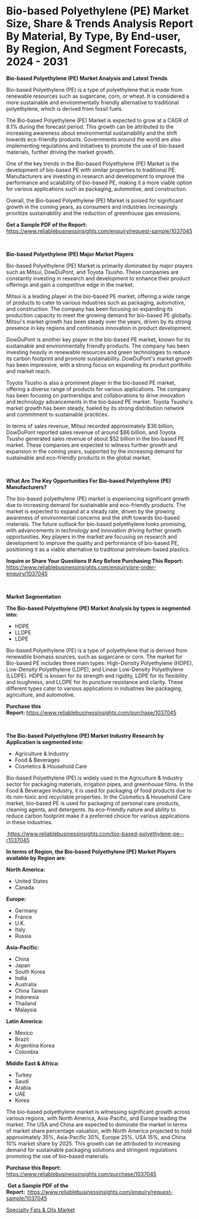 <p><h1>Bio-based Polyethylene (PE) Market Size, Share & Trends Analysis Report By Material, By Type, By End-user, By Region, And Segment Forecasts, 2024 - 2031</h1></p><p><strong>Bio-based Polyethylene (PE) Market Analysis and Latest Trends</strong></p>
<p><p>Bio-based Polyethylene (PE) is a type of polyethylene that is made from renewable resources such as sugarcane, corn, or wheat. It is considered a more sustainable and environmentally friendly alternative to traditional polyethylene, which is derived from fossil fuels.</p><p>The Bio-based Polyethylene (PE) Market is expected to grow at a CAGR of 8.1% during the forecast period. This growth can be attributed to the increasing awareness about environmental sustainability and the shift towards eco-friendly products. Governments around the world are also implementing regulations and initiatives to promote the use of bio-based materials, further driving the market growth.</p><p>One of the key trends in the Bio-based Polyethylene (PE) Market is the development of bio-based PE with similar properties to traditional PE. Manufacturers are investing in research and development to improve the performance and scalability of bio-based PE, making it a more viable option for various applications such as packaging, automotive, and construction.</p><p>Overall, the Bio-based Polyethylene (PE) Market is poised for significant growth in the coming years, as consumers and industries increasingly prioritize sustainability and the reduction of greenhouse gas emissions.</p></p>
<p><strong>Get a Sample PDF of the Report:&nbsp;</strong> <a href="https://www.reliablebusinessinsights.com/enquiry/request-sample/1037045">https://www.reliablebusinessinsights.com/enquiry/request-sample/1037045</a></p>
<p>&nbsp;</p>
<p><strong>Bio-based Polyethylene (PE) Major Market Players</strong></p>
<p><p>Bio-based Polyethylene (PE) Market is primarily dominated by major players such as Mitsui, DowDuPont, and Toyota Tsusho. These companies are constantly investing in research and development to enhance their product offerings and gain a competitive edge in the market.</p><p>Mitsui is a leading player in the bio-based PE market, offering a wide range of products to cater to various industries such as packaging, automotive, and construction. The company has been focusing on expanding its production capacity to meet the growing demand for bio-based PE globally. Mitsui's market growth has been steady over the years, driven by its strong presence in key regions and continuous innovation in product development.</p><p>DowDuPont is another key player in the bio-based PE market, known for its sustainable and environmentally friendly products. The company has been investing heavily in renewable resources and green technologies to reduce its carbon footprint and promote sustainability. DowDuPont's market growth has been impressive, with a strong focus on expanding its product portfolio and market reach.</p><p>Toyota Tsusho is also a prominent player in the bio-based PE market, offering a diverse range of products for various applications. The company has been focusing on partnerships and collaborations to drive innovation and technology advancements in the bio-based PE market. Toyota Tsusho's market growth has been steady, fueled by its strong distribution network and commitment to sustainable practices.</p><p>In terms of sales revenue, Mitsui recorded approximately $36 billion, DowDuPont reported sales revenue of around $86 billion, and Toyota Tsusho generated sales revenue of about $52 billion in the bio-based PE market. These companies are expected to witness further growth and expansion in the coming years, supported by the increasing demand for sustainable and eco-friendly products in the global market.</p></p>
<p>&nbsp;</p>
<p><strong>What Are The Key Opportunities For Bio-based Polyethylene (PE) Manufacturers?</strong></p>
<p><p>The bio-based polyethylene (PE) market is experiencing significant growth due to increasing demand for sustainable and eco-friendly products. The market is expected to expand at a steady rate, driven by the growing awareness of environmental concerns and the shift towards bio-based materials. The future outlook for bio-based polyethylene looks promising, with advancements in technology and innovation driving further growth opportunities. Key players in the market are focusing on research and development to improve the quality and performance of bio-based PE, positioning it as a viable alternative to traditional petroleum-based plastics.</p></p>
<p><strong>Inquire or Share Your Questions If Any Before Purchasing This Report:</strong> <a href="https://www.reliablebusinessinsights.com/enquiry/pre-order-enquiry/1037045">https://www.reliablebusinessinsights.com/enquiry/pre-order-enquiry/1037045</a></p>
<p>&nbsp;</p>
<p><strong>Market Segmentation</strong></p>
<p><strong>The Bio-based Polyethylene (PE) Market Analysis by types is segmented into:</strong></p>
<p><ul><li>HDPE</li><li>LLDPE</li><li>LDPE</li></ul></p>
<p><p>Bio-based Polyethylene (PE) is a type of polyethylene that is derived from renewable biomass sources, such as sugarcane or corn. The market for Bio-based PE includes three main types: High-Density Polyethylene (HDPE), Low-Density Polyethylene (LDPE), and Linear Low-Density Polyethylene (LLDPE). HDPE is known for its strength and rigidity, LDPE for its flexibility and toughness, and LLDPE for its puncture resistance and clarity. These different types cater to various applications in industries like packaging, agriculture, and automotive.</p></p>
<p><strong>Purchase this Report:&nbsp;</strong><a href="https://www.reliablebusinessinsights.com/purchase/1037045">https://www.reliablebusinessinsights.com/purchase/1037045</a></p>
<p>&nbsp;</p>
<p><strong>The Bio-based Polyethylene (PE) Market Industry Research by Application is segmented into:</strong></p>
<p><ul><li>Agriculture & Industry</li><li>Food & Beverages</li><li>Cosmetics & Household Care</li></ul></p>
<p><p>Bio-based Polyethylene (PE) is widely used in the Agriculture & Industry sector for packaging materials, irrigation pipes, and greenhouse films. In the Food & Beverages industry, it is used for packaging of food products due to its non-toxic and recyclable properties. In the Cosmetics & Household Care market, bio-based PE is used for packaging of personal care products, cleaning agents, and detergents. Its eco-friendly nature and ability to reduce carbon footprint make it a preferred choice for various applications in these industries.</p></p>
<p><a href="https://www.reliablebusinessinsights.com/bio-based-polyethylene-pe--r1037045">&nbsp;https://www.reliablebusinessinsights.com/bio-based-polyethylene-pe--r1037045</a></p>
<p><strong>In terms of Region, the Bio-based Polyethylene (PE) Market Players available by Region are:</strong></p>
<p>
    <p> <strong> North America: </strong>
        <ul>
            <li>United States</li>
            <li>Canada</li>
        </ul>
        </p> 
    <p> <strong> Europe: </strong>
        <ul>
            <li>Germany</li>
            <li>France</li>
            <li>U.K.</li>
            <li>Italy</li>
            <li>Russia</li>
        </ul>
        </p> 
    <p> <strong> Asia-Pacific: </strong>
        <ul>
            <li>China</li>
            <li>Japan</li>
            <li>South Korea</li>
            <li>India</li>
            <li>Australia</li>
            <li>China Taiwan</li>
            <li>Indonesia</li>
            <li>Thailand</li>
            <li>Malaysia</li>
        </ul>
        </p> 
    <p> <strong> Latin America: </strong>
        <ul>
            <li>Mexico</li>
            <li>Brazil</li>
            <li>Argentina Korea</li>
            <li>Colombia</li>
        </ul>
        </p> 
    <p> <strong> Middle East & Africa: </strong>
        <ul>
            <li>Turkey</li>
            <li>Saudi</li>
            <li>Arabia</li>
            <li>UAE</li>
            <li>Korea</li>
        </ul>
    </p>
    </p>
<p><p>The bio-based polyethylene market is witnessing significant growth across various regions, with North America, Asia-Pacific, and Europe leading the market. The USA and China are expected to dominate the market in terms of market share percentage valuation, with North America projected to hold approximately 35%, Asia-Pacific 30%, Europe 25%, USA 15%, and China 10% market share by 2025. This growth can be attributed to increasing demand for sustainable packaging solutions and stringent regulations promoting the use of bio-based materials.</p></p>
<p><strong>Purchase this Report: </strong><a href="https://www.reliablebusinessinsights.com/purchase/1037045">https://www.reliablebusinessinsights.com/purchase/1037045</a></p>
<p>&nbsp;<strong>Get a Sample PDF of the Report:&nbsp;&nbsp;</strong><a href="https://www.reliablebusinessinsights.com/enquiry/request-sample/1037045">https://www.reliablebusinessinsights.com/enquiry/request-sample/1037045</a></p>
<p><strong></strong></p>
<p><p><a href="https://github.com/sofayahoo2023/Market-Research-Report-List-4/blob/main/specialty-fats-oils-market.md">Specialty Fats & Oils Market</a></p></p>